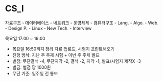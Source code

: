 # CS_I
자료구조 - 데이터베이스 - 네트워크 - 운영체제 - 컴퓨터구조 - Lang. - Algo. - Web. - Design P. - Linux - New Tech. - Interview

목요일 17:00 ~ 19:00
- 목요일 16:50까지 정리 자료 업로드, 시험지 프린트해오기
- 진행 방식: 지난 주 주제 시험 + 이번 주 주제 발표
- 벌점: 무단결석 -4, 무단지각 -2, 결석 -2, 지각 -1, 발표/시험지 제작X -3
- 벌금: 벌점 당 1000원
- 무단 기준: 일주일 전 통보
